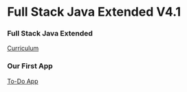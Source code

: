 # Full Stack Java Extended V4.1

### Full Stack Java Extended
[Curriculum](./curriculum.md)

### Our First App
[To-Do App](./to-do-app/)
